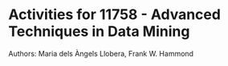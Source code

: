 # Activities for 11758 - Advanced Techniques in Data Mining
Authors: Maria dels Àngels Llobera, Frank W. Hammond
